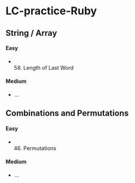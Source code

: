 # LC-practice-Ruby
## String / Array
#### Easy
* 58. Length of Last Word

#### Medium
* ...

## Combinations and Permutations
#### Easy
* 46. Permutations

#### Medium
* ...